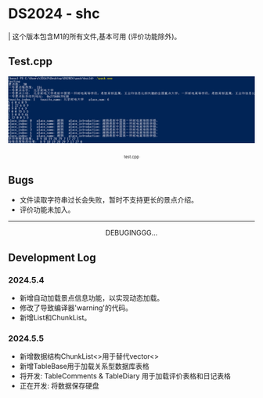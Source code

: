 # DS2024 - shc 
| 这个版本包含M1的所有文件,基本可用 (评价功能除外)。

## Test.cpp
<center><img src="./assets/test-0.png" alt="png" >
<p><span style="font-size: 8px;">test.cpp</span></p></center>

## Bugs
* 文件读取字符串过长会失败，暂时不支持更长的景点介绍。
* 评价功能未加入。
---
<center>DEBUGINGGG...</center>

## Development Log

### 2024.5.4 
* 新增自动加载景点信息功能，以实现动态加载。
* 修改了导致编译器'warning'的代码。
* 新增List和ChunkList。

### 2024.5.5 
* 新增数据结构ChunkList<>用于替代vector<>
* 新增TableBase用于加载关系型数据库表格
* 将开发: TableComments & TableDiary 用于加载评价表格和日记表格
* 正在开发: 将数据保存硬盘